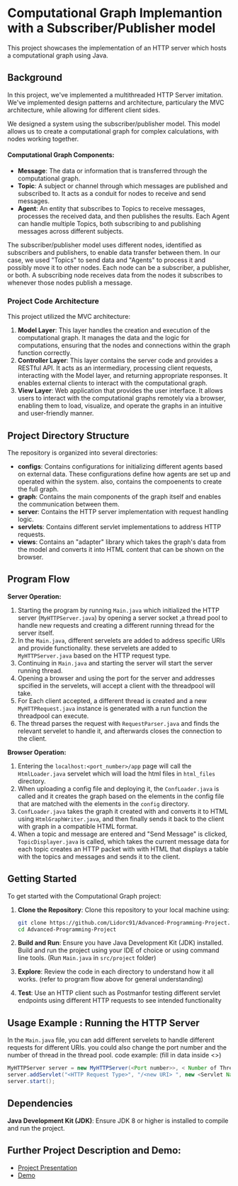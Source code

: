 # Computational Graph Implemantion with a Subscriber/Publisher model

This project showcases the implementation of an HTTP server which hosts a computational graph using Java. 

## Background

In this project, we've implemented a multithreaded HTTP Server imitation. We've implemented design patterns and architecture, particulary the MVC architecture, while allowing for different client sides.

We designed a system using the subscriber/publisher model. 
This model allows us to create a computational graph for complex calculations, with nodes working together. 

#### Computational Graph Components:

- **Message**: The data or information that is transferred through the computational graph.
- **Topic**: A subject or channel through which messages are published and subscribed to. It acts as a conduit for nodes to receive and send messages.
- **Agent**: An entity that subscribes to Topics to receive messages, processes the received data, and then publishes the results. Each Agent can handle multiple Topics, both subscribing to and publishing messages across different subjects.

The subscriber/publisher model uses different nodes, identified as subscribers and publishers, to enable data transfer between them. In our case, we used "Topics" to send data and "Agents" to process it and possibly move it to other nodes. Each node can be a subscriber, a publisher, or both. A subscribing node receives data from the nodes it subscribes to whenever those nodes publish a message.

### Project Code Architecture

This project utilized the MVC architecture: 

1. **Model Layer**: This layer handles the creation and execution of the computational graph. It manages the data and the logic for computations, ensuring that the nodes and connections within the graph function correctly.
2. **Controller Layer**: This layer contains the server code and provides a RESTful API. It acts as an intermediary, processing client requests, interacting with the Model layer, and returning appropriate responses. It enables external clients to interact with the computational graph.
3. **View Layer**: Web application that provides the user interface. It allows users to interact with the computational graphs remotely via a browser, enabling them to load, visualize, and operate the graphs in an intuitive and user-friendly manner.

## Project Directory Structure

The repository is organized into several directories:

- **configs**: Contains configurations for initializing different agents based on external data. These configurations define how agents are set up and operated within the system. also, contains the compoenents to create the full graph.
- **graph**: Contains the main components of the graph itself and enables the communication between them.
- **server**: Contains the HTTP server implementation with request handling logic.
- **servlets**: Contains different servlet implementations to address HTTP requests.
- **views**: Contains an "adapter" library which takes the graph's data from the model and converts it into HTML content that can be shown on the browser.

## Program Flow

**Server Operation:**

1. Starting the program by running `Main.java` which initialized the HTTP server (`MyHTTPServer.java`) by opening a server socket ,a thread pool to handle new requests and creating a different running thread for the server itself.
2. In the `Main.java`, different servelets are added to address specific URIs and provide functionality. these servelets are added to `MyHTTPServer.java` based on the HTTP request type.
3. Continuing in `Main.java` and starting the server will start the server running thread.
4. Opening a browser and using the port for the server and addresses spcified in the servelets, will accept a client with the threadpool will take.
5. For Each client accepted, a different thread is created and a new `MyHTTPRequest.java` instance is generated with a run function the threadpool can execute.
6. The thread parses the request with `RequestParser.java` and finds the relevant servelet to handle it, and afterwards closes the connection to the client.

**Browser Operation:**

1. Entering the `localhost:<port_number>/app` page will call the `HtmlLoader.java` servelet which will load the html files in `html_files` directory.
2. When uploading a config file and deploying it, the `ConfLoader.java` is called and it creates the graph based on the elements in the config file that are matched with the elements in the `config` directory.
3. `ConfLoader.java` takes the graph it created with and converts it to HTML using `HtmlGraphWriter.java`, and then finally sends it back to the client with graph in a compatible HTML format.   
4. When a topic and message are entered and "Send Message" is clicked, `TopicDisplayer.java` is called, which takes the current message data for each topic creates an HTTP packet with with HTML that displays a table with the topics and messages and sends it to the client.

## Getting Started

To get started with the Computational Graph project:

1. **Clone the Repository**: Clone this repository to your local machine using:
   ```sh
   git clone https://github.com/Lidorc91/Advanced-Programming-Project.git
   cd Advanced-Programming-Project
   ```

2. **Build and Run**: Ensure you have Java Development Kit (JDK) installed. Build and run the project using your IDE of choice or using command line tools. (Run `Main.java` in `src/project` folder)

3. **Explore**: Review the code in each directory to understand how it all works. (refer to program flow above for general understanding)

4. **Test**: Use an HTTP client such as Postmanfor testing different servlet endpoints using different HTTP requests to see intended functionality

## Usage Example : Running the HTTP Server
In the `Main.java` file, you can add different servelets to handle different requests for different URIs. you could also change the port number and the number of thread in the thread pool. code example: (fill in data inside <>)
```java
MyHTTPServer server = new MyHTTPServer(<Port number>>, < Number of Threads>); // Port 8080, 10 threads
server.addServlet("<HTTP Request Type>", "/<new URI> ", new <Servlet Name>());
server.start();
```

## Dependencies

**Java Development Kit (JDK)**: Ensure JDK 8 or higher is installed to compile and run the project.

## Further Project Description and Demo:
- [Project Presentation](https://www.canva.com/design/DAGMCgI0YJs/KN7cJPAa8wqA0JD_QayP4g/edit)
- [Demo]()

